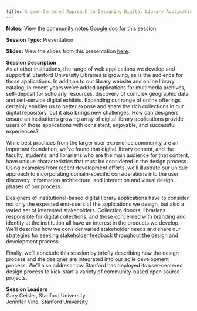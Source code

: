 ```yaml
---
title: A User-Centered Approach to Designing Digital Library Applications
---
```

**Notes:** View the [community notes Google doc](https://docs.google.com/document/d/1SByNyDUW_YLRTFd-qBArJCNIgxGK7GmQs365eB8xlJY/ "A User-Centered Approach to Designing Digital Library Applications - community notes") for this session.

**Session Type:** Presentation

**Slides:** View the slides from this presentation [here](https://stanford.app.box.com/s/efhtrumys5p8du46lump).

**Session Description**  
As at other institutions, the range of web applications we develop and support at Stanford University Libraries is growing, as is the audience for those applications. In addition to our library website and online library catalog, in recent years we’ve added applications for multimedia archives, self-deposit for scholarly resources, discovery of complex geographic data, and self-service digital exhibits. Expanding our range of online offerings certainly enables us to better expose and share the rich collections in our digital repository, but it also brings new challenges. How can designers ensure an institution’s growing array of digital library applications provide users of those applications with consistent, enjoyable, and successful experiences?  
  
While best practices from the larger user experience community are an important foundation, we’ve found that digital library content, and the faculty, students, and librarians who are the main audience for that content, have unique characteristics that must be considered in the design process. Using examples from recent development efforts, we’ll illustrate our unique approach to incorporating domain-specific considerations into the user discovery, information architecture, and interaction and visual design phases of our process.  
  
Designers of institutional-based digital library applications have to consider not only the expected end-users of the applications we design, but also a varied set of interested stakeholders. Collection donors, librarians responsible for digital collections, and those concerned with branding and identity at the institution all have an interest in the products we develop. We’ll describe how we consider varied stakeholder needs and share our strategies for seeking stakeholder feedback throughout the design and development process.  
  
Finally, we’ll conclude this session by briefly describing how the design process and the designer are integrated into our agile development process. We’ll also address how Stanford has deployed its user-centered design process to kick-start a variety of community-based open source projects.

**Session Leaders**  
Gary Geisler, Stanford University  
Jennifer Vine, Stanford University